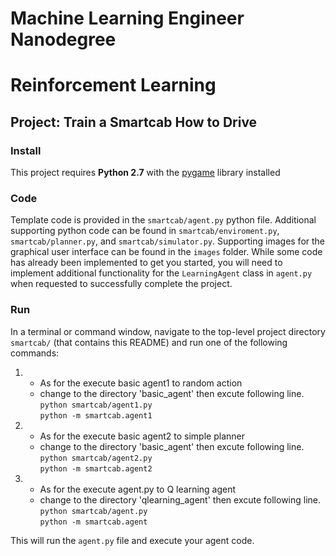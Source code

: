 # Machine Learning Engineer Nanodegree
# Reinforcement Learning
## Project: Train a Smartcab How to Drive

### Install

This project requires **Python 2.7** with the [pygame](https://www.pygame.org/wiki/GettingStarted
) library installed

### Code

Template code is provided in the `smartcab/agent.py` python file. Additional supporting python code can be found in `smartcab/enviroment.py`, `smartcab/planner.py`, and `smartcab/simulator.py`. Supporting images for the graphical user interface can be found in the `images` folder. While some code has already been implemented to get you started, you will need to implement additional functionality for the `LearningAgent` class in `agent.py` when requested to successfully complete the project. 

### Run

In a terminal or command window, navigate to the top-level project directory `smartcab/` (that contains this README) and run one of the following commands:
1) - As for the execute basic agent1 to random action
   - change to the directory 'basic_agent' then excute following line.
```python smartcab/agent1.py```  
```python -m smartcab.agent1```
2) - As for the execute basic agent2 to simple planner 
   - change to the directory 'basic_agent' then excute following line.
```python smartcab/agent2.py```  
```python -m smartcab.agent2```
3) - As for the execute agent.py  to Q learning agent
   - change to the directory 'qlearning_agent' then excute following line.
```python smartcab/agent.py```  
```python -m smartcab.agent```


This will run the `agent.py` file and execute your agent code.

